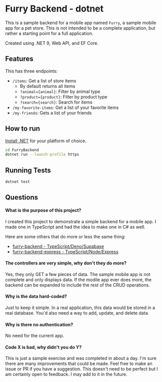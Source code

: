 # Furry Backend - dotnet
This is a sample backend for a mobile app named `Furry`, a sample mobile app for a pet store. This is not intended to be a complete application, but rather a starting point for a full application.

Created using .NET 9, Web API, and EF Core.
## Features
This has three endpoints:
- `/items`: Get a list of store items
  - By default returns all items
  - `?animal={animal}`: Filter by animal type
  - `?product={product}`: Filter by product type
  - `?search={search}`: Search for items
- `/my-favorite-items`: Get a list of your favorite items
- `/my-friends`: Gets a list of your friends
## How to run
[Install .NET](https://dotnet.microsoft.com/en-us/download) for your platform of choice.

```bash
cd FurryBackend
dotnet run --launch-profile https
```

## Running Tests
```bash
dotnet test
```

## Questions
#### What is the purpose of this project?
I created this project to demonstrate a simple backend for a mobile app. I made one in TypeScript and had the idea to make one in C# as well.

Here are some others that do more or less the same thing:

- [furry-backend - TypeScript/Deno/Supabase](https://github.com/noahcolvin/furry-backend)
- [furry-backend-express - TypeScript/Node/Express](https://github.com/noahcolvin/furry-backend-express)

#### The controllers are very simple, why don't they do more?
Yes, they only GET a few pieces of data. The sample mobile app is not complete and only displays data. If the modile app ever does more, the backend can be expanded to include the rest of the CRUD operations.

#### Why is the data hard-coded?
Just to keep it simple. In a real application, this data would be stored in a real database. You'd also need a way to add, update, and delete data.

#### Why is there no authentication?
No need for the current app.

#### Code X is bad, why didn't you do Y?
This is just a sample exercise and was completed in about a day. I'm sure there are many improvements that could be made. Feel free to make an issue or PR if you have a suggestion. This doesn't need to be perfect but I am certainly open to feedback. I may add to it in the future.
